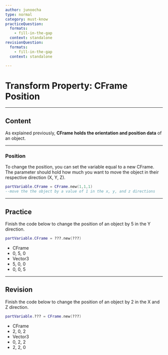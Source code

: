 ```yaml
---
author: junoocha
type: normal
category: must-know
practiceQuestion:
  formats:
    - fill-in-the-gap
  context: standalone
revisionQuestion:
  formats:
    - fill-in-the-gap
  context: standalone

---
```


# Transform Property: CFrame Position
---

## Content
As explained previously, **CFrame holds the orientation and position data** of an object. 

---

### Position
To change the position, you can set the variable equal to a new CFrame. The parameter should hold how much you want to move the object in their respective direction (X, Y, Z).

```lua
partVariable.CFrame = CFrame.new(1,1,1)
--move the the object by a value of 1 in the x, y, and z directions
```
---

## Practice
Finish the code below to change the position of an object by 5 in the Y direction.
```lua
partVariable.CFrame = ???.new(???)
```
- CFrame
- 0, 5, 0
- Vector3
- 5, 0, 0
- 0, 0, 5
---

## Revision

Finish the code below to change the position of an object by 2 in the X and Z direction.
```lua
partVariable.??? = CFrame.new(???)
```
- CFrame
- 2, 0, 2
- Vector3
- 0, 2, 2
- 2, 2, 0